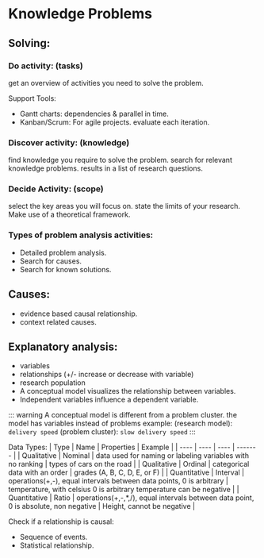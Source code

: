# Knowledge Problems

## Solving:

### Do activity: (tasks)
get an overview of activities you need to solve the problem.

Support Tools:
+ Gantt charts: dependencies & parallel in time.
+ Kanban/Scrum: For agile projects. evaluate each iteration.

### Discover activity: (knowledge)
find knowledge you require to solve the problem.
search for relevant knowledge problems.
results in a list of research questions.

### Decide Activity: (scope)
select the key areas you will focus on.
state the limits of your research.
Make use of a theoretical framework.

### Types of problem analysis activities:
+ Detailed problem analysis.
+ Search for causes.
+ Search for known solutions.

## Causes:
+ evidence based causal relationship.
+ context related causes.

## Explanatory analysis:
+ variables
+ relationships (+/- increase or decrease with variable)
+ research population
+ A conceptual model visualizes the relationship between variables.
+ Independent variables influence a dependent variable.

::: warning
A conceptual model is different from a problem cluster.
the model has variables instead of problems
example: (research model): `delivery speed` (problem cluster): `slow delivery speed`
:::

Data Types:
| Type | Name | Properties | Example |
| ---- | ---- | ---- | ------- |
| Qualitative | Nominal | data used for naming or labeling variables with no ranking | types of cars on the road |
| Qualitative | Ordinal | categorical data with an order | grades (A, B, C, D, E, or F) |
| Quantitative | Interval | operations(+,-), equal intervals between data points, 0 is arbitrary | temperature, with celsius 0 is arbitrary temperature can be negative |
| Quantitative | Ratio | operations(+,-,*,/), equal intervals between data point, 0 is absolute, non negative | Height, cannot be negative |

Check if a relationship is causal:
+ Sequence of events.
+ Statistical relationship.


